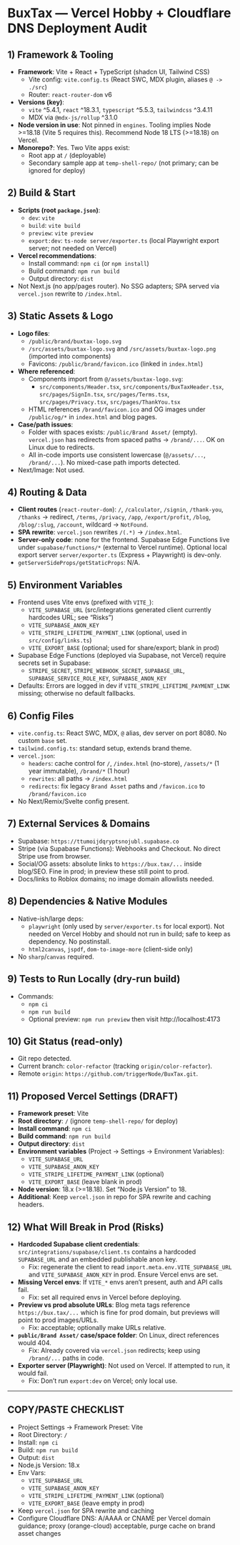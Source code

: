 # BuxTax — Vercel Hobby + Cloudflare DNS Deployment Audit

## 1) Framework & Tooling

- **Framework**: Vite + React + TypeScript (shadcn UI, Tailwind CSS)
  - Vite config: `vite.config.ts` (React SWC, MDX plugin, aliases `@ -> ./src`)
  - Router: `react-router-dom` v6
- **Versions (key)**:
  - `vite` ^5.4.1, `react` ^18.3.1, `typescript` ^5.5.3, `tailwindcss` ^3.4.11
  - MDX via `@mdx-js/rollup` ^3.1.0
- **Node version in use**: Not pinned in `engines`. Tooling implies Node >=18.18 (Vite 5 requires this). Recommend Node 18 LTS (>=18.18) on Vercel.
- **Monorepo?**: Yes. Two Vite apps exist:
  - Root app at `/` (deployable)
  - Secondary sample app at `temp-shell-repo/` (not primary; can be ignored for deploy)

## 2) Build & Start

- **Scripts (root `package.json`)**:
  - `dev`: `vite`
  - `build`: `vite build`
  - `preview`: `vite preview`
  - `export:dev`: `ts-node server/exporter.ts` (local Playwright export server; not needed on Vercel)
- **Vercel recommendations**:
  - Install command: `npm ci` (or `npm install`)
  - Build command: `npm run build`
  - Output directory: `dist`
- Not Next.js (no app/pages router). No SSG adapters; SPA served via `vercel.json` rewrite to `/index.html`.

## 3) Static Assets & Logo

- **Logo files**:
  - `/public/brand/buxtax-logo.svg`
  - `/src/assets/buxtax-logo.svg` and `/src/assets/buxtax-logo.png` (imported into components)
  - Favicons: `/public/brand/favicon.ico` (linked in `index.html`)
- **Where referenced**:
  - Components import from `@/assets/buxtax-logo.svg`:
    - `src/components/Header.tsx`, `src/components/BuxTaxHeader.tsx`, `src/pages/SignIn.tsx`, `src/pages/Terms.tsx`, `src/pages/Privacy.tsx`, `src/pages/ThankYou.tsx`
  - HTML references `/brand/favicon.ico` and OG images under `/public/og/*` in `index.html` and blog pages.
- **Case/path issues**:
  - Folder with spaces exists: `/public/Brand Asset/` (empty). `vercel.json` has redirects from spaced paths → `/brand/...`. OK on Linux due to redirects.
  - All in-code imports use consistent lowercase (`@/assets/...`, `/brand/...`). No mixed-case path imports detected.
- Next/Image: Not used.

## 4) Routing & Data

- **Client routes** (`react-router-dom`): `/`, `/calculator`, `/signin`, `/thank-you`, `/thanks` → redirect, `/terms`, `/privacy`, `/app`, `/export/profit`, `/blog`, `/blog/:slug`, `/account`, wildcard → `NotFound`.
- **SPA rewrite**: `vercel.json` rewrites `/(.*)` → `/index.html`.
- **Server-only code**: none for the frontend. Supabase Edge Functions live under `supabase/functions/*` (external to Vercel runtime). Optional local export server `server/exporter.ts` (Express + Playwright) is dev-only.
- `getServerSideProps/getStaticProps`: N/A.

## 5) Environment Variables

- Frontend uses Vite envs (prefixed with `VITE_`):
  - `VITE_SUPABASE_URL` (src/integrations generated client currently hardcodes URL; see “Risks”)
  - `VITE_SUPABASE_ANON_KEY`
  - `VITE_STRIPE_LIFETIME_PAYMENT_LINK` (optional, used in `src/config/links.ts`)
  - `VITE_EXPORT_BASE` (optional; used for share/export; blank in prod)
- Supabase Edge Functions (deployed via Supabase, not Vercel) require secrets set in Supabase:
  - `STRIPE_SECRET`, `STRIPE_WEBHOOK_SECRET`, `SUPABASE_URL`, `SUPABASE_SERVICE_ROLE_KEY`, `SUPABASE_ANON_KEY`
- Defaults: Errors are logged in dev if `VITE_STRIPE_LIFETIME_PAYMENT_LINK` missing; otherwise no default fallbacks.

## 6) Config Files

- `vite.config.ts`: React SWC, MDX, `@` alias, dev server on port 8080. No custom `base` set.
- `tailwind.config.ts`: standard setup, extends brand theme.
- `vercel.json`:
  - `headers`: cache control for `/`, `/index.html` (no-store), `/assets/*` (1 year immutable), `/brand/*` (1 hour)
  - `rewrites`: all paths → `/index.html`
  - `redirects`: fix legacy `Brand Asset` paths and `/favicon.ico` to `/brand/favicon.ico`
- No Next/Remix/Svelte config present.

## 7) External Services & Domains

- Supabase: `https://ttumoijdqryptsnojubl.supabase.co`
- Stripe (via Supabase Functions): Webhooks and Checkout. No direct Stripe use from browser.
- Social/OG assets: absolute links to `https://bux.tax/...` inside blog/SEO. Fine in prod; in preview these still point to prod.
- Docs/links to Roblox domains; no image domain allowlists needed.

## 8) Dependencies & Native Modules

- Native-ish/large deps:
  - `playwright` (only used by `server/exporter.ts` for local export). Not needed on Vercel Hobby and should not run in build; safe to keep as dependency. No postinstall.
  - `html2canvas`, `jspdf`, `dom-to-image-more` (client-side only)
- No `sharp`/`canvas` required.

## 9) Tests to Run Locally (dry-run build)

- Commands:
  - `npm ci`
  - `npm run build`
  - Optional preview: `npm run preview` then visit http://localhost:4173

## 10) Git Status (read-only)

- Git repo detected.
- Current branch: `color-refactor` (tracking `origin/color-refactor`).
- Remote `origin`: `https://github.com/triggerNode/BuxTax.git`.

## 11) Proposed Vercel Settings (DRAFT)

- **Framework preset**: Vite
- **Root directory**: `/` (ignore `temp-shell-repo/` for deploy)
- **Install command**: `npm ci`
- **Build command**: `npm run build`
- **Output directory**: `dist`
- **Environment variables** (Project → Settings → Environment Variables):
  - `VITE_SUPABASE_URL`
  - `VITE_SUPABASE_ANON_KEY`
  - `VITE_STRIPE_LIFETIME_PAYMENT_LINK` (optional)
  - `VITE_EXPORT_BASE` (leave blank in prod)
- **Node version**: 18.x (>=18.18). Set “Node.js Version” to 18.
- **Additional**: Keep `vercel.json` in repo for SPA rewrite and caching headers.

## 12) What Will Break in Prod (Risks)

- **Hardcoded Supabase client credentials**: `src/integrations/supabase/client.ts` contains a hardcoded `SUPABASE_URL` and an embedded publishable anon key.
  - Fix: regenerate the client to read `import.meta.env.VITE_SUPABASE_URL` and `VITE_SUPABASE_ANON_KEY` in prod. Ensure Vercel envs are set.
- **Missing Vercel envs**: If `VITE_*` envs aren’t present, auth and API calls fail.
  - Fix: set all required envs in Vercel before deploying.
- **Preview vs prod absolute URLs**: Blog meta tags reference `https://bux.tax/...` which is fine for prod domain, but previews will point to prod images/URLs.
  - Fix: acceptable; optionally make URLs relative.
- **`public/Brand Asset/` case/space folder**: On Linux, direct references would 404.
  - Fix: Already covered via `vercel.json` redirects; keep using `/brand/...` paths in code.
- **Exporter server (Playwright)**: Not used on Vercel. If attempted to run, it would fail.
  - Fix: Don’t run `export:dev` on Vercel; only local use.

---

## COPY/PASTE CHECKLIST

- Project Settings → Framework Preset: Vite
- Root Directory: `/`
- Install: `npm ci`
- Build: `npm run build`
- Output: `dist`
- Node.js Version: 18.x
- Env Vars:
  - `VITE_SUPABASE_URL`
  - `VITE_SUPABASE_ANON_KEY`
  - `VITE_STRIPE_LIFETIME_PAYMENT_LINK` (optional)
  - `VITE_EXPORT_BASE` (leave empty in prod)
- Keep `vercel.json` for SPA rewrite and caching
- Configure Cloudflare DNS: A/AAAA or CNAME per Vercel domain guidance; proxy (orange-cloud) acceptable, purge cache on brand asset changes
